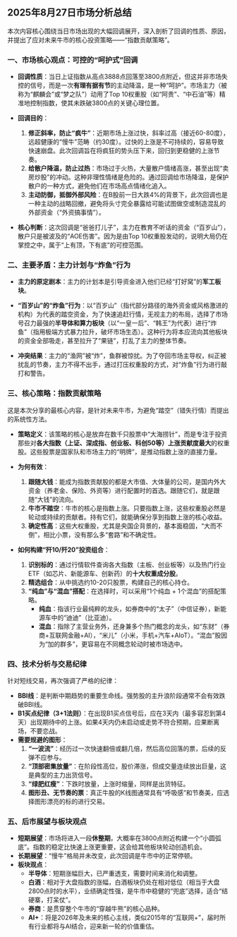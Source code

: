 ## 2025年8月27日市场分析总结

本次内容核心围绕当日市场出现的大幅回调展开，深入剖析了回调的性质、原因，并提出了应对未来牛市的核心投资策略——“指数贡献策略”。

### 一、市场核心观点：可控的“呵护式”回调

- **回调性质**：当日上证指数从高点3888点回落至3800点附近，但这并非市场失控的信号，而是一次**有理有据有节**的主动降温，是一种“呵护”。市场主力（被称为“麒麟会”或“梦之队”）动用了Top 10权重股（如“阿贵”、“中石油”等）精准地控制指数，使其未跌破3800点的关键心理位置。

- **回调目的**：
    1.  **修正斜率，防止“疯牛”**：近期市场上涨过快，斜率过高（接近60-80度），远超健康的“慢牛”范畴（约30度）。过快的上涨是不可持续的，容易导致快速崩盘。此次回调旨在将疯狂的势头压下来，回归到更稳健的上涨节奏。
    2.  **给散户降温，防止过热**：市场过于火热，大量散户情绪高涨，甚至出现“卖房炒股”的冲动。这种非理性情绪是危险的。通过回调给市场降温，是保护散户的一种方式，避免他们在市场高点情绪化追入。
    3.  **主动防御，抵御外部风险**：在B股前一日大跌4%的背景下，此次回调也是一种主动的战略回撤，避免将头寸完全暴露给可能试图做空或制造混乱的外部资金（“外资搞事情”）。

- **核心判断**：这次回调是“爸爸打儿子”，主力在教育不听话的资金（“百岁山”），散户只是被波及的“AOE伤害”。因为是由Top 10权重股发动的，说明大局仍在掌控之中，属于“上有顶，下有底”的可控范围。

### 二、主要矛盾：主力计划与“炸鱼”行为

- **主力的原定剧本**：主力的计划本是引导资金进入他们已经“打好窝”的**军工板块**。

- **“百岁山”的“炸鱼”行为**：以“百岁山”（指代部分路径的海外资金或风格激进的机构）为代表的踏空资金，为了快速追赶行情，无视主力的布局，选择了市场号召力最强的**半导体和算力板块**（以“一皇一后”、“韩王”为代表）进行“炸鱼”（指用极端方式暴力拉升，破坏市场生态）。这种行为将本应流向其他板块的资金全部吸走，甚至拉升了“果链”，打乱了主力的整体节奏。

- **冲突结果**：主力的“渔网”被“炸”，鱼群被惊扰。为了夺回市场主导权，纠正被扰乱的节奏，主力不得不出手，通过打压权重股的方式，对“炸鱼”行为进行敲打和警告。

### 三、核心策略：指数贡献策略

这是本次分享的最核心内容，是针对未来牛市，为避免“踏空”（错失行情）而提出的系统性方法。

- **策略定义**：该策略的核心是放弃在数千只股票中“大海捞针”，而是专注于投资那些对**各大指数（上证、深成指、创业板、科创50等）上涨贡献度最大**的权重股。这些股票是国家队和市场主力的“明牌”，是推动指数上涨的直接力量。

- **为何有效**：
    1.  **跟随大钱**：能成为指数贡献股的都是大市值、大体量的公司，是国内外大资金（养老金、保险、外资等）进行配置时的首选。跟随它们，就是跟随“大钱”的流向。
    2.  **牛市不踏空**：牛市的核心是指数上涨。只要指数上涨，这些权重股必然是轮动或持续的贡献者。持有它们，就能确保分享到指数上涨的核心收益。
    3.  **确定性高**：这些大权重股，尤其是央国企背景的，基本面稳固，“大而不倒”，相比小票，没有那么多“套路”和不确定性。

- **如何构建“歼10/歼20”投资组合**：
    1.  **识别标的**：通过行情软件查询各大指数（主板、创业板等）以及热门行业ETF（如芯片、新能源车、创新药）的**十大权重成分股**。
    2.  **精选组合**：从中挑选约10-20只股票，构建自己的核心持仓。
    3.  **“纯血”与“混血”搭配**：在选择时，可以采用“1个纯血 + 1个混血”的搭配策略。
        - **纯血**：指该行业最纯粹的龙头，如券商中的“太子”（中信证券），新能源车中的“迪迪”（比亚迪）。
        - **混血**：指除了主营业务外，还身兼多个热门概念的龙头，如“东财”（券商+互联网金融+AI），“米儿”（小米，手机+汽车+AIoT）。“混血”股因为“加的群多”，更容易在不同概念轮动时被市场选中。

### 四、技术分析与交易纪律

针对短线交易，再次强调了严格的纪律：

- **BBI线**：是判断中期趋势的重要生命线。强势股的主升浪阶段通常不会有效跌破BBI线。
- **B1买点纪律（3+1法则）**：在出现B1买点信号后，应在3天内（最多容忍到第4天）出现期待中的上涨。如果4天内仍未启动或走势不符合预期，应果断离场，不要恋战。
- **需要规避的图形**：
    1.  **“一波流”**：经历过一次快速翻倍或翻几倍，然后高位回落的票，后续的反弹不应参与。
    2.  **“顶部密集放量”**：在阶段性高位，股价滞涨，但成交量连续放出巨量，这是典型的主力出货信号。
    3.  **“绿肥红瘦”**：下跌时放量，上涨时缩量，同样是出货特征。
    4.  **图形丑、无节奏的票**：真正牛股的K线图通常具有“呼吸感”和节奏美，应选择图形漂亮的标的进行交易。

### 五、后市展望与板块观点

- **短期展望**：市场将进入一段**休整期**，大概率在3800点附近构建一个“小圆弧底”。指数的稳定比快速上涨更重要，这会给其他板块轮动创造机会。
- **长期展望**：“慢牛”格局并未改变，此次回调是牛市中的正常停顿。
- **板块观点**：
    - **半导体**：短期涨幅巨大，已严重透支，需要时间来消化和调整。
    - **白酒**：相对于大盘指数的涨幅，白酒板块仍处在相对低位（相当于大盘2800点时的水平），业绩确定性强，是牛市中稳健的“兜底”选择，适合“结硬寨，打呆仗”。
    - **券商**：是贯穿整个牛市的“穿越牛熊”的核心品种。
    - **AI+**：将是2026年及未来的核心主线，类似2015年的“互联网+”，届时所有行业都将与AI结合，迎来新一轮的价值重估。